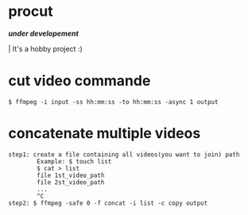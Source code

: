 # procut
***under developement***

| It's a hobby project :) 

# cut video commande
	$ ffmpeg -i input -ss hh:mm:ss -to hh:mm:ss -async 1 output

# concatenate multiple videos
	step1: create a file containing all videos(you want to join) path
       		Example: $ touch list
			$ cat > list
		  	file 1st_video_path
		  	file 2st_video_path
		  	...
		  	^C
	step2: $ ffmpeg -safe 0 -f concat -i list -c copy output 





